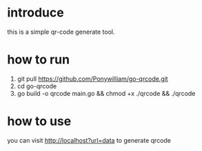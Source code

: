 # introduce
this is a simple qr-code generate tool. 
# how to run 
1. git pull https://github.com/Ponywilliam/go-qrcode.git  
2. cd go-qrcode
3. go build -o qrcode main.go && chmod +x ./qrcode && ./qrcode
# how to use
you can visit [http://localhost?url=data](http://localhost?url=data) to generate qrcode